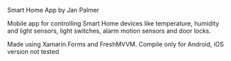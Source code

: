Smart Home App by Jan Palmer

Mobile app for controlling Smart Home devices like temperature, humidity and light sensors, light switches, alarm motion sensors and door locks.

Made using Xamarin.Forms and FreshMVVM.
Compile only for Android, iOS version not tested
